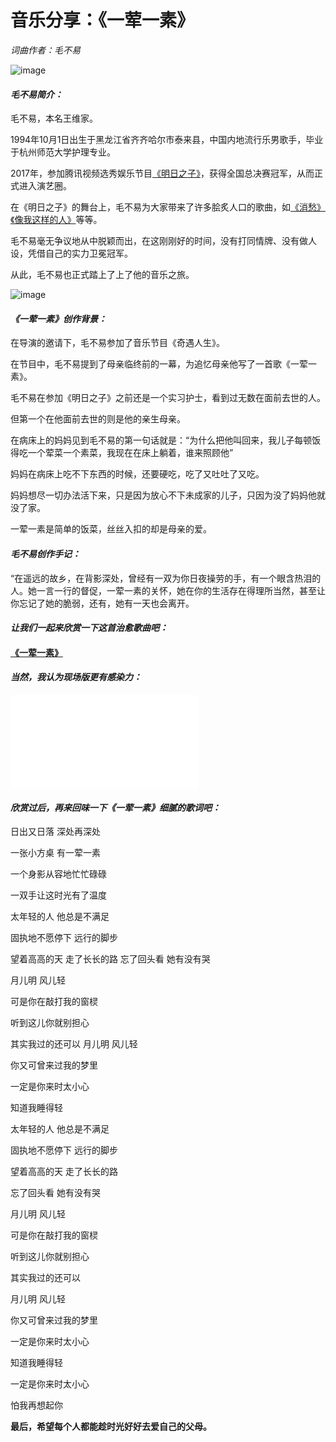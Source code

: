 # 音乐分享：《一荤一素》

*词曲作者：毛不易*

![image](http://p1.music.126.net/vmCcDvD1H04e9gm97xsCqg==/109951163350929740.jpg?param=177y177)

#### *毛不易简介：*

毛不易，本名王维家。

1994年10月1日出生于黑龙江省齐齐哈尔市泰来县，中国内地流行乐男歌手，毕业于杭州师范大学护理专业。

2017年，参加腾讯视频选秀娱乐节目[《明日之子》](https://baike.baidu.com/item/明日之子/20478071?fromModule=lemma_inlink)，获得全国总决赛冠军，从而正式进入演艺圈。

在《明日之子》的舞台上，毛不易为大家带来了许多脍炙人口的歌曲，如[《消愁》](https://www.bilibili.com/video/BV1Us411E7Xo/?spm_id_from=333.337.search-card.all.click)[《像我这样的人》](https://www.bilibili.com/video/BV17s411P7DL/?spm_id_from=333.337.search-card.all.click)等等。

毛不易毫无争议地从中脱颖而出，在这刚刚好的时间，没有打同情牌、没有做人设，凭借自己的实力卫冕冠军。

从此，毛不易也正式踏上了上了他的音乐之旅。

![image](http://p2.music.126.net/XPPeIZu7wgcGXZ0666mfFg==/109951164640697307.jpg?param=177y177)

#### *《一荤一素》创作背景：*

在导演的邀请下，毛不易参加了音乐节目《奇遇人生》。

在节目中，毛不易提到了母亲临终前的一幕，为追忆母亲他写了一首歌《一荤一素》。

毛不易在参加《明日之子》之前还是一个实习护士，看到过无数在面前去世的人。

但第一个在他面前去世的则是他的亲生母亲。

在病床上的妈妈见到毛不易的第一句话就是：“为什么把他叫回来，我儿子每顿饭得吃一个荤菜一个素菜，我现在在床上躺着，谁来照顾他”

妈妈在病床上吃不下东西的时候，还要硬吃，吃了又吐吐了又吃。

妈妈想尽一切办法活下来，只是因为放心不下未成家的儿子，只因为没了妈妈他就没了家。

一荤一素是简单的饭菜，丝丝入扣的却是母亲的爱。

#### *毛不易创作手记：*

“在遥远的故乡，在背影深处，曾经有一双为你日夜操劳的手，有一个眼含热泪的人。她一言一行的督促，一荤一素的关怀，她在你的生活存在得理所当然，甚至让你忘记了她的脆弱，还有，她有一天也会离开。

#### ***让我们一起来欣赏一下这首治愈歌曲吧：***

#### [《一荤一素》](https://www.bilibili.com/video/BV1vb411x7yp/?spm_id_from=333.337.search-card.all.click)

#### ***当然，我认为现场版更有感染力：***

<iframe src="//player.bilibili.com/player.html?aid=838282135&bvid=BV1Qg4y1B7B4&cid=194281436&page=1" scrolling="no" border="0" frameborder="no" framespacing="0" allowfullscreen="true"> </iframe>

#### *欣赏过后，再来回味一下《一荤一素》细腻的歌词吧：*

日出又日落 深处再深处

一张小方桌 有一荤一素

一个身影从容地忙忙碌碌

一双手让这时光有了温度

太年轻的人 他总是不满足

固执地不愿停下 远行的脚步

望着高高的天 走了长长的路
忘了回头看 她有没有哭



月儿明 风儿轻

可是你在敲打我的窗棂

听到这儿你就别担心

其实我过的还可以
月儿明 风儿轻

你又可曾来过我的梦里

一定是你来时太小心

知道我睡得轻



太年轻的人 他总是不满足

固执地不愿停下 远行的脚步

望着高高的天 走了长长的路

忘了回头看 她有没有哭

月儿明 风儿轻

可是你在敲打我的窗棂

听到这儿你就别担心

其实我过的还可以

月儿明 风儿轻

你又可曾来过我的梦里

一定是你来时太小心

知道我睡得轻

一定是你来时太小心

怕我再想起你

**最后，希望每个人都能趁时光好好去爱自己的父母。**
